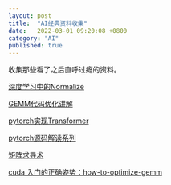 ```yaml
---
layout: post
title:  "AI经典资料收集"
date:   2022-03-01 09:20:08 +0800
category: "AI"
published: true
---
```


收集那些看了之后直呼过瘾的资料。

[深度学习中的Normalize](https://zhuanlan.zhihu.com/p/33173246)

[GEMM代码优化讲解](https://zhuanlan.zhihu.com/p/441146275)

[pytorch实现Transformer](https://wmathor.com/index.php/archives/1455/)

[pytorch源码解读系列](https://zhuanlan.zhihu.com/p/328674159)


<!--more-->

[矩阵求导术](https://zhuanlan.zhihu.com/p/24709748)

[cuda 入门的正确姿势：how-to-optimize-gemm](https://zhuanlan.zhihu.com/p/478846788)










